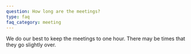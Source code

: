 ```yaml
---
question: How long are the meetings?
type: faq
faq_category: meeting
---
```

We do our best to keep the meetings to one hour.  There may be times that they go slightly over.